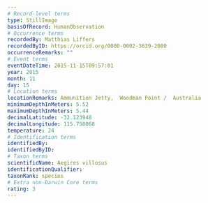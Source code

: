 ```yaml
---
# Record-level terms
type: StillImage
basisOfRecord: HumanObservation
# Occurrence terms
recordedBy: Matthias Liffers
recordedByID: https://orcid.org/0000-0002-3639-2080
occurrenceRemarks: ""
# Event terms
eventDateTime: 2015-11-15T09:57:01
year: 2015
month: 11
day: 15
# Location terms
locationRemarks: Ammunition Jetty,  Woodman Point /  Australia
minimumDepthInMeters: 5.52
maximumDepthInMeters: 5.44
decimalLatitude: -32.123948
decimalLongitude: 115.758068
temperature: 24
# Identification terms
identifiedBy: 
identifiedByID: 
# Taxon terms
scientificName: Aegires villosus
identificationQualifier: 
taxonRank: species
# Extra non-Darwin Core terms
rating: 3
---
```

